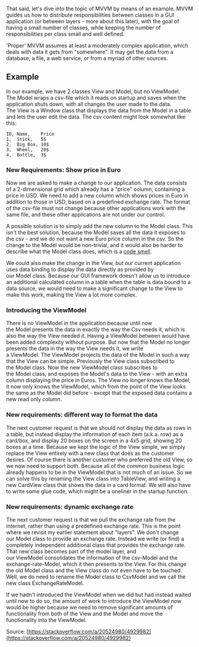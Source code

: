 That said, let's dive into the topic of MVVM by means of an example. MVVM guides us how to distribute responsibilities between classes in a GUI application (or between layers - more about this later), with the goal of having a small number of classes, while keeping the number of responsibilities per class small and well defined.

'Proper' MVVM assumes at least a moderately complex application, which deals with data it gets from "somewhere". It may get the data from a database, a file, a web service, or from a myriad of other sources.

## Example

In our example, we have 2 classes View and Model, but no ViewModel. The Model wraps a csv-file which it reads on startup and saves when the application shuts down, with all changes the user made to the data. The View is a Window class that displays the data from the Model in a table and lets the user edit the data. The csv content might look somewhat like this:

```
ID, Name,    Price   
1,  Stick,   5$   
2,  Big Box, 10$   
3,  Wheel,   20$   
4,  Bottle,  3$
````

### New Requirements: Show price in Euro

Now we are asked to make a change to our application. The data consists of a 2-dimensional grid which already has a "price" column, containing a price in USD. We need to add a new column which shows prices in Euro in addition to those in USD, based on a predefined exchange rate. The format of the csv-file must not change because other applications work with the same file, and these other applications are not under our control.

A possible solution is to simply add the new column to the Model class. This isn't the best solution, because the Model saves all the data it exposes to the csv - and we do not want a new Euro price column in the csv. So the change to the Model would be non-trivial, and it would also be harder to describe what the Model class does, which is a [code smell](http://en.wikipedia.org/wiki/Code_smell).

We could also make the change in the View, but our current application uses data binding to display the data directly as provided by our Model class. Because our GUI framework doesn't allow us to introduce an additional calculated column in a table when the table is data bound to a data source, we would need to make a significant change to the View to make this work, making the View a lot more complex.

### Introducing the ViewModel

There is no ViewModel in the application because until now the Model presents the data in exactly the way the Csv needs it, which is also the way the View needed it. Having a ViewModel between would have been added complexity without purpose. But now that the Model no longer presents the data in the way the View needs it, we write a ViewModel. The ViewModel projects the data of the Model in such a way that the View can be simple. Previously the View class subscribed to the Model class. Now the new ViewModel class subscribes to the Model class, and exposes the Model's data to the View - with an extra column displaying the price in Euros. The View no longer knows the Model, it now only knows the ViewModel, which from the point of the View looks the same as the Model did before - except that the exposed data contains a new read only column.

### New requirements: different way to format the data

The next customer request is that we should not display the data as rows in a table, but instead display the information of each item (a.k.a. row) as a card/box, and display 20 boxes on the screen in a 4x5 grid, showing 20 boxes at a time. Because we kept the logic of the View simple, we simply replace the View entirely with a new class that does as the customer desires. Of course there is another customer who preferred the old View, so we now need to support both. Because all of the common business logic already happens to be in the ViewModel that is not much of an issue. So we can solve this by renaming the View class into TableView, and writing a new CardView class that shows the data in a card format. We will also have to write some glue code, which might be a oneliner in the startup function.

### New requirements: dynamic exchange rate

The next customer request is that we pull the exchange rate from the internet, rather than using a predefined exchange rate. This is the point where we revisit my earlier statement about "layers". We don't change our Model class to provide an exchange rate. Instead we write (or find) a completely independent additional class that provides the exchange rate. That new class becomes part of the model layer, and our ViewModel consolidates the information of the csv-Model and the exchange-rate-Model, which it then presents to the View. For this change the old Model class and the View class do not even have to be touched. Well, we do need to rename the Model class to CsvModel and we call the new class ExchangeRateModel.

If we hadn't introduced the ViewModel when we did but had instead waited until now to do so, the amount of work to introduce the ViewModel now would be higher because we need to remove significant amounts of functionality from both of the View and the Model and move the functionality into the ViewModel.

Source: [https://stackoverflow.com/a/20524980/4929982](https://stackoverflow.com/a/20524980/4929982)